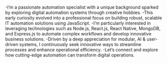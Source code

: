 -I’m a passionate automation specialist with a unique background sparked by exploring digital automation systems through creative hobbies.
-This early curiosity evolved into a professional focus on building robust, scalable IT automation solutions using JavaScript. 
-I’m particularly interested in leveraging technologies such as Node.js, React.js, React Native, MongoDB, and Express.js to automate complex workflows and develop innovative business solutions.
-Driven by a deep appreciation for modular, AI & user-driven systems, I continuously seek innovative ways to streamline processes and enhance operational efficiency. 
-Let’s connect and explore how cutting-edge automation can transform digital operations.

<!---
KhalilA93/KhalilA93 is a ✨ special ✨ repository because its `README.md` (this file) appears on your GitHub profile.
You can click the Preview link to take a look at your changes.
--->
